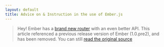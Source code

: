 ```yaml
---
layout: default
title: Advice on & Instruction in the use of Ember.js
---
```


> Hey! Ember has a [brand new router](http://emberjs.com/guides/routing/) with an even better API. This article referenced a previous release version of Ember (1.0.pre2), and has been removed. You can still [read the original source](https://github.com/trek/trek.github.com/blob/source/_posts/2012-08-30-advice_on_and_instruction_in_the_use_of_emberjs.md)